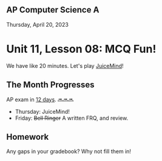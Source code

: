 ## AP Computer Science A

Thursday, April 20, 2023

# Unit 11, Lesson 08: MCQ Fun!

We have like 20 minutes. Let's play [JuiceMind](https://play.juicemind.com/)!

## The Month Progresses

AP exam in [12 days](https://days.to/until/3-may). 🔜🔜🔜

- Thursday: JuiceMind!
- Friday: ~~Bell Ringer~~ A written FRQ, and review.

## Homework

Any gaps in your gradebook? Why not fill them in!
